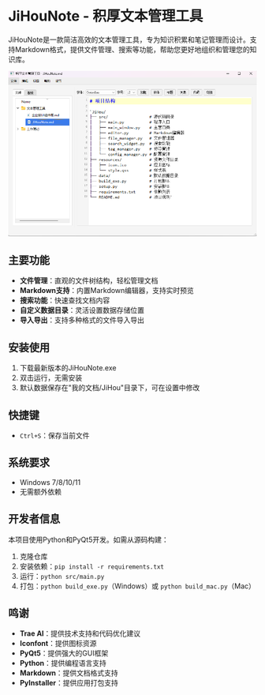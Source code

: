 # JiHouNote - 积厚文本管理工具

JiHouNote是一款简洁高效的文本管理工具，专为知识积累和笔记管理而设计。支持Markdown格式，提供文件管理、搜索等功能，帮助您更好地组织和管理您的知识库。

![积厚文本管理工具](resources/screenshot.png)

## 主要功能

- **文件管理**：直观的文件树结构，轻松管理文档
- **Markdown支持**：内置Markdown编辑器，支持实时预览
- **搜索功能**：快速查找文档内容
- **自定义数据目录**：灵活设置数据存储位置
- **导入导出**：支持多种格式的文件导入导出

## 安装使用

1. 下载最新版本的JiHouNote.exe
2. 双击运行，无需安装
3. 默认数据保存在"我的文档/JiHou"目录下，可在设置中修改

## 快捷键

- `Ctrl+S`：保存当前文件

## 系统要求

- Windows 7/8/10/11
- 无需额外依赖

## 开发者信息

本项目使用Python和PyQt5开发。如需从源码构建：

1. 克隆仓库
2. 安装依赖：`pip install -r requirements.txt`
3. 运行：`python src/main.py`
4. 打包：`python build_exe.py`（Windows）或 `python build_mac.py`（Mac）

## 鸣谢

- **Trae AI**：提供技术支持和代码优化建议
- **Iconfont**：提供图标资源
- **PyQt5**：提供强大的GUI框架
- **Python**：提供编程语言支持
- **Markdown**：提供文档格式支持
- **PyInstaller**：提供应用打包支持
